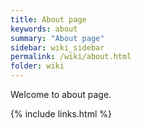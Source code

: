 ```yaml
---
title: About page
keywords: about
summary: "About page"
sidebar: wiki_sidebar
permalink: /wiki/about.html
folder: wiki
---
```


Welcome to about page.

{% include links.html %}

